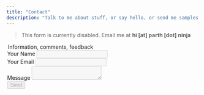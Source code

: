 ```yaml
---
title: "Contact"
description: "Talk to me about stuff, or say hello, or send me samples to flip"
---
```

> This form is currently disabled. Email me at **hi [at] parth [dot] ninja**


<form name="contact" class="form" method="POST" data-netlify="true" action="/">
<fieldset style="border:0;padding:0;" disabled>
<legend class="sr-only">Information, comments, feedback</legend>
  <div class="form_item">
    <label disabled>Your Name <input type="text" name="name" title="i am required" class="form_field" aria-required="true" required/></label>   
  </div>
  <div class="form_item">
    <label>Your Email <input type="email" name="email" class="form_field" aria-required="true" required title="The domain portion of the email address is invalid (the portion after the @)." pattern="^([^\x00-\x20\x22\x28\x29\x2c\x2e\x3a-\x3c\x3e\x40\x5b-\x5d\x7f-\xff]+|\x22([^\x0d\x22\x5c\x80-\xff]|\x5c[\x00-\x7f])*\x22)(\x2e([^\x00-\x20\x22\x28\x29\x2c\x2e\x3a-\x3c\x3e\x40\x5b-\x5d\x7f-\xff]+|\x22([^\x0d\x22\x5c\x80-\xff]|\x5c[\x00-\x7f])*\x22))*\x40([^\x00-\x20\x22\x28\x29\x2c\x2e\x3a-\x3c\x3e\x40\x5b-\x5d\x7f-\xff]+|\x5b([^\x0d\x5b-\x5d\x80-\xff]|\x5c[\x00-\x7f])*\x5d)(\x2e([^\x00-\x20\x22\x28\x29\x2c\x2e\x3a-\x3c\x3e\x40\x5b-\x5d\x7f-\xff]+|\x5b([^\x0d\x5b-\x5d\x80-\xff]|\x5c[\x00-\x7f])*\x5d))*(\.\w{2,})+$"/></label>
  </div>
  <div class="form_item">
    <label>Message <textarea name="message" class="form_field" title="i am required" aria-required="true" required></textarea></label>
  </div>

  <div class="form_item">
  <button type="submit" class="irevamp-mx-auto irevamp-button bold600 uppercase">Send</button>
  </div> 
    </fieldset>
</form>
